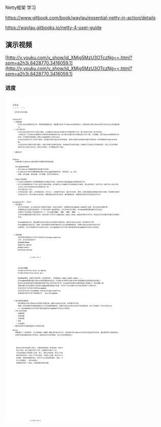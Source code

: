 
Netty框架 学习

https://www.gitbook.com/book/waylau/essential-netty-in-action/details

https://waylau.gitbooks.io/netty-4-user-guide

## 演示视频
[http://v.youku.com/v_show/id_XMjg5MzU3OTczNg==.html?spm=a2h3j.8428770.3416059.1](http://v.youku.com/v_show/id_XMjg5MzU3OTczNg==.html?spm=a2h3j.8428770.3416059.1)

### 进度
![大作业.jpg](大作业.jpg)

